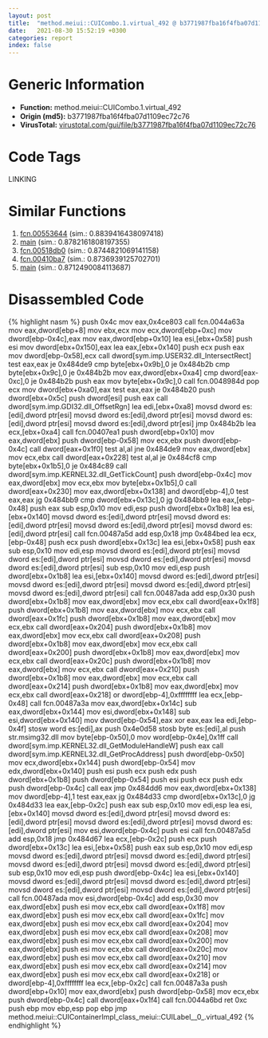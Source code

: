 ```yaml
---
layout: post
title:  "method.meiui꞉꞉CUICombo.1.virtual_492 @ b3771987fba16f4fba07d1109ec72c76"
date:   2021-08-30 15:52:19 +0300
categories: report
index: false
---
```


# Generic Information
- **Function:** method.meiui꞉꞉CUICombo.1.virtual\_492
- **Origin (md5):** b3771987fba16f4fba07d1109ec72c76
- **VirusTotal:** [virustotal.com/gui/file/b3771987fba16f4fba07d1109ec72c76][virustotal_ref]

# Code Tags
<span class="tag" id="LINKING">LINKING</span>


# Similar Functions

1. [fcn.00553644][similar_1_ref] (sim.: 0.8839416438097418)
2. [main][similar_2_ref] (sim.: 0.8782161808197355)
3. [fcn.00518db0][similar_3_ref] (sim.: 0.8744821069141158)
4. [fcn.00410ba7][similar_4_ref] (sim.: 0.8736939125702701)
5. [main][similar_5_ref] (sim.: 0.8712490084113687)


# Disassembled Code

{% highlight nasm %}
push 0x4c
mov eax,0x4ce803
call fcn.0044a63a
mov eax,dword[ebp+8]
mov ebx,ecx
mov ecx,dword[ebp+0xc]
mov dword[ebp-0x4c],eax
mov eax,dword[ebp+0x10]
lea esi,[ebx+0x58]
push esi
mov dword[ebx+0x150],eax
lea eax,[ebx+0x140]
push ecx
push eax
mov dword[ebp-0x58],ecx
call dword[sym.imp.USER32.dll_IntersectRect]
test eax,eax
je 0x484de9
cmp byte[ebx+0x9b],0
je 0x484b2b
cmp byte[ebx+0x9c],0
je 0x484b2b
mov eax,dword[ebx+0xa4]
cmp dword[eax-0xc],0
je 0x484b2b
push eax
mov byte[ebx+0x9c],0
call fcn.0048984d
pop ecx
mov dword[ebx+0xa0],eax
test eax,eax
je 0x484b20
push dword[ebx+0x5c]
push dword[esi]
push eax
call dword[sym.imp.GDI32.dll_OffsetRgn]
lea edi,[ebx+0xa8]
movsd dword es:[edi],dword ptr[esi]
movsd dword es:[edi],dword ptr[esi]
movsd dword es:[edi],dword ptr[esi]
movsd dword es:[edi],dword ptr[esi]
jmp 0x484b2b
lea ecx,[ebx+0xa4]
call fcn.00407ea1
push dword[ebp+0x10]
mov eax,dword[ebx]
push dword[ebp-0x58]
mov ecx,ebx
push dword[ebp-0x4c]
call dword[eax+0x1f0]
test al,al
jne 0x484de9
mov eax,dword[ebx]
mov ecx,ebx
call dword[eax+0x228]
test al,al
je 0x484cf8
cmp byte[ebx+0x1b5],0
je 0x484c89
call dword[sym.imp.KERNEL32.dll_GetTickCount]
push dword[ebp-0x4c]
mov eax,dword[ebx]
mov ecx,ebx
mov byte[ebx+0x1b5],0
call dword[eax+0x230]
mov eax,dword[ebx+0x138]
and dword[ebp-4],0
test eax,eax
jg 0x484bb9
cmp dword[ebx+0x13c],0
jg 0x484bb9
lea eax,[ebp-0x48]
push eax
sub esp,0x10
mov edi,esp
push dword[ebx+0x1b8]
lea esi,[ebx+0x140]
movsd dword es:[edi],dword ptr[esi]
movsd dword es:[edi],dword ptr[esi]
movsd dword es:[edi],dword ptr[esi]
movsd dword es:[edi],dword ptr[esi]
call fcn.00487a5d
add esp,0x18
jmp 0x484bed
lea ecx,[ebp-0x48]
push ecx
push dword[ebx+0x13c]
lea esi,[ebx+0x58]
push eax
sub esp,0x10
mov edi,esp
movsd dword es:[edi],dword ptr[esi]
movsd dword es:[edi],dword ptr[esi]
movsd dword es:[edi],dword ptr[esi]
movsd dword es:[edi],dword ptr[esi]
sub esp,0x10
mov edi,esp
push dword[ebx+0x1b8]
lea esi,[ebx+0x140]
movsd dword es:[edi],dword ptr[esi]
movsd dword es:[edi],dword ptr[esi]
movsd dword es:[edi],dword ptr[esi]
movsd dword es:[edi],dword ptr[esi]
call fcn.00487ada
add esp,0x30
push dword[ebx+0x1b8]
mov eax,dword[ebx]
mov ecx,ebx
call dword[eax+0x1f8]
push dword[ebx+0x1b8]
mov eax,dword[ebx]
mov ecx,ebx
call dword[eax+0x1fc]
push dword[ebx+0x1b8]
mov eax,dword[ebx]
mov ecx,ebx
call dword[eax+0x204]
push dword[ebx+0x1b8]
mov eax,dword[ebx]
mov ecx,ebx
call dword[eax+0x208]
push dword[ebx+0x1b8]
mov eax,dword[ebx]
mov ecx,ebx
call dword[eax+0x200]
push dword[ebx+0x1b8]
mov eax,dword[ebx]
mov ecx,ebx
call dword[eax+0x20c]
push dword[ebx+0x1b8]
mov eax,dword[ebx]
mov ecx,ebx
call dword[eax+0x210]
push dword[ebx+0x1b8]
mov eax,dword[ebx]
mov ecx,ebx
call dword[eax+0x214]
push dword[ebx+0x1b8]
mov eax,dword[ebx]
mov ecx,ebx
call dword[eax+0x218]
or dword[ebp-4],0xffffffff
lea ecx,[ebp-0x48]
call fcn.00487a3a
mov eax,dword[ebx+0x14c]
sub eax,dword[ebx+0x144]
mov esi,dword[ebx+0x148]
sub esi,dword[ebx+0x140]
mov dword[ebp-0x54],eax
xor eax,eax
lea edi,[ebp-0x4f]
stosw word es:[edi],ax
push 0x4e0d58
stosb byte es:[edi],al
push str.msimg32.dll
mov byte[ebp-0x50],0
mov word[ebp-0x4e],0x1ff
call dword[sym.imp.KERNEL32.dll_GetModuleHandleW]
push eax
call dword[sym.imp.KERNEL32.dll_GetProcAddress]
push dword[ebp-0x50]
mov ecx,dword[ebx+0x144]
push dword[ebp-0x54]
mov edx,dword[ebx+0x140]
push esi
push ecx
push edx
push dword[ebx+0x1b8]
push dword[ebp-0x54]
push esi
push ecx
push edx
push dword[ebp-0x4c]
call eax
jmp 0x484dd6
mov eax,dword[ebx+0x138]
mov dword[ebp-4],1
test eax,eax
jg 0x484d33
cmp dword[ebx+0x13c],0
jg 0x484d33
lea eax,[ebp-0x2c]
push eax
sub esp,0x10
mov edi,esp
lea esi,[ebx+0x140]
movsd dword es:[edi],dword ptr[esi]
movsd dword es:[edi],dword ptr[esi]
movsd dword es:[edi],dword ptr[esi]
movsd dword es:[edi],dword ptr[esi]
mov esi,dword[ebp-0x4c]
push esi
call fcn.00487a5d
add esp,0x18
jmp 0x484d67
lea ecx,[ebp-0x2c]
push ecx
push dword[ebx+0x13c]
lea esi,[ebx+0x58]
push eax
sub esp,0x10
mov edi,esp
movsd dword es:[edi],dword ptr[esi]
movsd dword es:[edi],dword ptr[esi]
movsd dword es:[edi],dword ptr[esi]
movsd dword es:[edi],dword ptr[esi]
sub esp,0x10
mov edi,esp
push dword[ebp-0x4c]
lea esi,[ebx+0x140]
movsd dword es:[edi],dword ptr[esi]
movsd dword es:[edi],dword ptr[esi]
movsd dword es:[edi],dword ptr[esi]
movsd dword es:[edi],dword ptr[esi]
call fcn.00487ada
mov esi,dword[ebp-0x4c]
add esp,0x30
mov eax,dword[ebx]
push esi
mov ecx,ebx
call dword[eax+0x1f8]
mov eax,dword[ebx]
push esi
mov ecx,ebx
call dword[eax+0x1fc]
mov eax,dword[ebx]
push esi
mov ecx,ebx
call dword[eax+0x204]
mov eax,dword[ebx]
push esi
mov ecx,ebx
call dword[eax+0x208]
mov eax,dword[ebx]
push esi
mov ecx,ebx
call dword[eax+0x200]
mov eax,dword[ebx]
push esi
mov ecx,ebx
call dword[eax+0x20c]
mov eax,dword[ebx]
push esi
mov ecx,ebx
call dword[eax+0x210]
mov eax,dword[ebx]
push esi
mov ecx,ebx
call dword[eax+0x214]
mov eax,dword[ebx]
push esi
mov ecx,ebx
call dword[eax+0x218]
or dword[ebp-4],0xffffffff
lea ecx,[ebp-0x2c]
call fcn.00487a3a
push dword[ebp+0x10]
mov eax,dword[ebx]
push dword[ebp-0x58]
mov ecx,ebx
push dword[ebp-0x4c]
call dword[eax+0x1f4]
call fcn.0044a6bd
ret 0xc
push ebp
mov ebp,esp
pop ebp
jmp method.meiui::CUIContainerImpl_class_meiui::CUILabel__0_.virtual_492
{% endhighlight %}


[similar_1_ref]: /report/fcn.00553644@c60344b51fa39a329b92557d24ff7670
[similar_2_ref]: /report/main@f5b8476c36459986b226c45654aeb016
[similar_3_ref]: /report/fcn.00518db0@7453c96a6fbd42ec690b8deb53eafcba
[similar_4_ref]: /report/fcn.00410ba7@a1c6b07868a0eea8f4ee5a872aa71909
[similar_5_ref]: /report/main@96a869ae624ddb4834a1d5a829f85469
[virustotal_ref]: https://www.virustotal.com/gui/file/b3771987fba16f4fba07d1109ec72c76